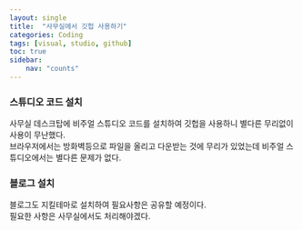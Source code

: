 ```yaml
---
layout: single
title:  "사무실에서 깃헙 사용하기"
categories: Coding
tags: [visual, studio, github]
toc: true
sidebar:
    nav: "counts"
---
```


### 스튜디오 코드 설치
사무실 데스크탑에 비주얼 스튜디오 코드를 설치하여 깃헙을 사용하니 별다른 무리없이 사용이 무난했다.<br>
브라우저에서는 방화벽등으로 파일을 올리고 다운받는 것에 무리가 있었는데 비주얼 스튜디오에서는 별다른 문제가 없다.<br>

### 블로그 설치
블로그도 지킬테마로 설치하여 필요사항은 공유할 예정이다. <br> 
필요한 사항은 사무실에서도 처리해야겠다.<br>

